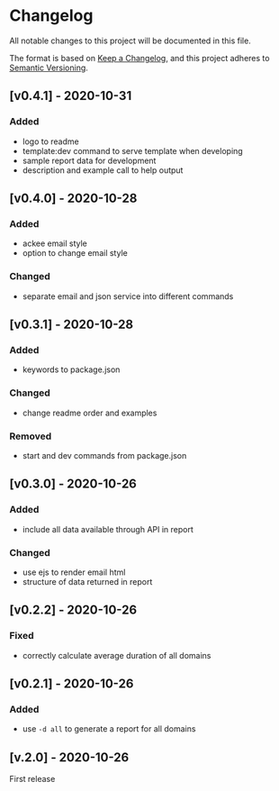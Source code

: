# Changelog
All notable changes to this project will be documented in this file.

The format is based on [Keep a Changelog](https://keepachangelog.com/en/1.0.0/),
and this project adheres to [Semantic Versioning](https://semver.org/spec/v2.0.0.html).

## [v0.4.1] - 2020-10-31
### Added
- logo to readme
- template:dev command to serve template when developing
- sample report data for development
- description and example call to help output

## [v0.4.0] - 2020-10-28
### Added
- ackee email style
- option to change email style
### Changed
- separate email and json service into different commands

## [v0.3.1] - 2020-10-28
### Added
- keywords to package.json
### Changed
- change readme order and examples
### Removed
- start and dev commands from package.json

## [v0.3.0] - 2020-10-26
### Added
- include all data available through API in report
### Changed
- use ejs to render email html
- structure of data returned in report

## [v0.2.2] - 2020-10-26
### Fixed
- correctly calculate average duration of all domains

## [v0.2.1] - 2020-10-26
### Added
- use `-d all` to generate a report for all domains

## [v.2.0] - 2020-10-26
First release
